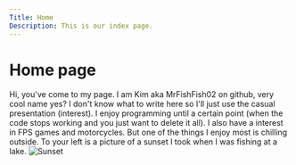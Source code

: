 ```yaml
---
Title: Home
Description: This is our index page.
---
```


Home page
==========================

Hi, you've come to my page. I am Kim aka MrFishFish02 on github, very cool name yes?
I don't know what to write here so I'll just use the casual presentation (interest).
I enjoy programming until a certain point (when the code stops working and you just want to delete it all). 
I also have a interest in FPS games and motorcycles. But one of the things I enjoy most is chilling outside. 
To your left is a picture of a sunset I took when I was fishing at a lake. ![Sunset](image/image2.jpg "Sunset over a lake")

